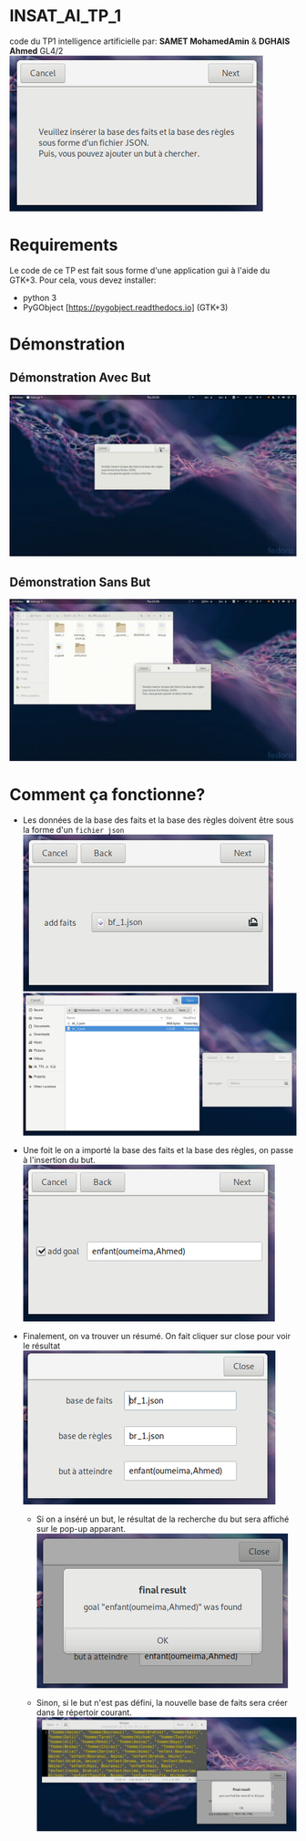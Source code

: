 # INSAT_AI_TP_1
code du TP1 intelligence artificielle par: __SAMET MohamedAmin__ & __DGHAIS Ahmed__ GL4/2  
![](./demonstration/images/01.png)

# Requirements
Le code de ce TP est fait sous forme d'une application gui à l'aide du GTK+3.
Pour cela, vous devez installer:
- python 3
- PyGObject [https://pygobject.readthedocs.io] (GTK+3)

# Démonstration
## Démonstration Avec But
![](./demonstration/gif/01.gif)

## Démonstration Sans But
![](./demonstration/gif/02.gif)


# Comment ça fonctionne?
- Les données de la base des faits et la base des règles doivent être sous la forme d'un `fichier json`  
![](./demonstration/images/02.png)
![](./demonstration/images/03.png)

- Une foit le on a importé la base des faits et la base des règles, on passe à l'insertion du but.  
![](./demonstration/images/04.png)

- Finalement, on va trouver un résumé. On fait cliquer sur close pour voir le résultat  
![](./demonstration/images/06.png)
    - Si on a inséré un but, le résultat de la recherche du but sera affiché sur le pop-up apparant.  
    ![](./demonstration/images/07.png)

    - Sinon, si le but n'est pas défini, la nouvelle base de faits sera créer dans le répertoir courant.
    ![](./demonstration/images/08.png)
    

